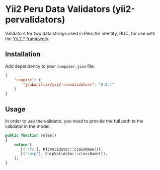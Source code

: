 # Yii2 Peru Data Validators (yii2-pervalidators)

Validators for two data strings used in Peru for identity, RUC, for use with the [Yii 2.* framework][1].

## Installation

Add dependency to your ```composer.json``` file:

```json
{
    "require": {
        "jcabanillas/yii2-rucvalidators": "0.0.1"
    }
}
```

## Usage

In order to use the validator, you need to provide the full path to the validator in the model:

```php
public function rules()
{
    return [
       [['rfc'], RfcValidator::className()],
       [['curp'], CurpValidator::className()],
    ];
}
```

[1]: https://github.com/yiisoft/yii2 "Yii Framework"
